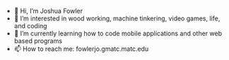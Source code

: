 - 👋 Hi, I’m Joshua Fowler
- 👀 I’m interested in wood working, machine tinkering, video games, life, and coding
- 🌱 I’m currently learning how to code mobile applications and other web based programs
- 📫 How to reach me: fowlerjo.gmatc.matc.edu
